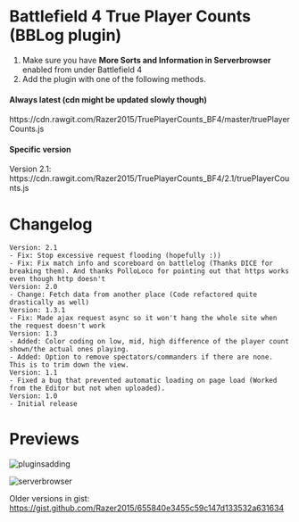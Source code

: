 # Battlefield 4 True Player Counts (BBLog plugin)

1. Make sure you have **More Sorts and Information in Serverbrowser** enabled from under Battlefield 4
2. Add the plugin with one of the following methods.

<h4>Always latest (cdn might be updated slowly though)</h4>
https://cdn.rawgit.com/Razer2015/TruePlayerCounts_BF4/master/truePlayerCounts.js

<h4>Specific version</h4>
Version 2.1: https://cdn.rawgit.com/Razer2015/TruePlayerCounts_BF4/2.1/truePlayerCounts.js

# Changelog
```
Version: 2.1
- Fix: Stop excessive request flooding (hopefully :))
- Fix: Fix match info and scoreboard on battlelog (Thanks DICE for breaking them). And thanks PolloLoco for pointing out that https works even though http doesn't
Version: 2.0
- Change: Fetch data from another place (Code refactored quite drastically as well)
Version: 1.3.1
- Fix: Made ajax request async so it won't hang the whole site when the request doesn't work
Version: 1.3
- Added: Color coding on low, mid, high difference of the player count shown/the actual ones playing.
- Added: Option to remove spectators/commanders if there are none. This is to trim down the view.
Version: 1.1
- Fixed a bug that prevented automatic loading on page load (Worked from the Editor but not when uploaded).
Version: 1.0
- Initial release
```
# Previews
![pluginsadding](https://user-images.githubusercontent.com/10619845/41501560-a30118ec-71af-11e8-896b-61d06846e489.PNG)

![serverbrowser](https://user-images.githubusercontent.com/10619845/41501559-9d87c622-71af-11e8-803d-c25c891ee4e9.PNG)

Older versions in gist: https://gist.github.com/Razer2015/655840e3455c59c147d133532a631634

